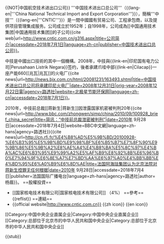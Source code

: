 {{NOT|中国航空技术进出口公司}}
'''中国技术进出口总公司'''（{{lang-en|'''China National Technical Import and Export Corporation'''}}），簡稱'''中技'''（{{lang-en|'''CNTIC'''}}）是一間中國國有贸易公司、工程承包商，以及提供项目管理集成服务。公司成立於1952年；自1998年，公司成為[[中国通用技术集团|中国通用技术集团]]的子公司<ref>{{cite web|url=http://www.cntic.com.cn/g316.aspx|title=公司简介|accessdate=2018年7月1日|language=zh-cn|publisher=中国技术进出口总公司}}</ref>。

中技是中國出口技術的其中一個機構。2008年，中技與{{link-en|印尼国有电力公司|Perusahaan Listrik Negara}}签约，後者承建爪哇中部{{link-en|Cilacap}}一座产能660[[兆瓦|兆瓦]]的火电厂<ref>{{cite news|url=http://news.bjx.com.cn/html/20081231/163493.shtml|title=中国技术进出口总公司将承建印尼火电厂|date=2008年12月31日|orig-year=2008年12月22日電|agency=路透社|website=北极星节能环保网|language=zh-cn|accessdate=2018年7月1日}}</ref>。

2010年，中技前总裁[[蒋新生|蒋新生]]因泄露国家机密被判刑20年<ref>{{cite news|url=http://www.bbc.com/zhongwen/simp/china/2010/09/100928_brief_china_secret|title=简讯：“中技前总裁泄密被判刑”|date=2010年 9月28日|accessdate=2018年7月4日|website=BBC中文網|language=zh-hans|agency=路透社}}</ref><ref>{{cite news|url=http://cn.rfi.fr/%E4%B8%AD%E5%9B%BD/20100928-%E6%B3%95%E5%9B%BD%E9%98%BF%E6%B5%B7%E7%8F%90%E9%9B%86%E5%9B%A2%E8%AE%A4%E4%B8%BA%E5%8C%97%E4%BA%AC%E6%B3%95%E9%99%A2%E5%AF%B9%E8%92%8B%E6%96%B0%E7%94%9F%E6%8E%A7%E7%BD%AA%E6%97%A0%E4%BB%BB%E4%BD%95%E6%A0%B9%E6%8D%AE|title=法国阿海珐集团认为北京法院对蒋新生控罪无任何根据|date=2010年 9月28日|accessdate=2018年7月4日|publisher=法国国际广播电台|language=zh-hans|agency=路透社|author=杨眉}}</ref>。
==股權投資==
* [[国家核电技术有限公司|国家核电技术有限公司]] （4%）
==參考==
{{reflist}}
==連結==
* {{official website|http://www.cntic.com.cn}} {{zh icon}} {{en icon}}

[[Category:中国中央企业直属企业|Category:中国中央企业直属企业]]
[[Category:总部位于北京市的中华人民共和国中央企业|Category:总部位于北京市的中华人民共和国中央企业]]

{{stub}}